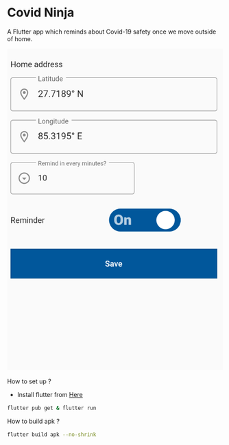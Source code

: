 # Covid Ninja

A Flutter app which reminds about Covid-19 safety once we move outside of home.

![Screen](img.png?raw=true "Home Page")



How to set up ?
- Install flutter from [Here](https://flutter.dev/docs/get-started/install)
```bash
flutter pub get & flutter run
```

How to build apk ?
```bash
flutter build apk --no-shrink
```




